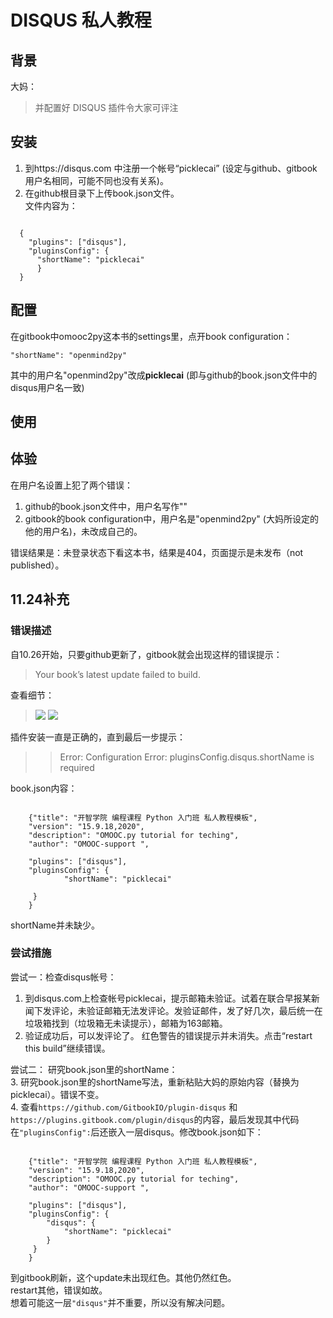 # DISQUS 私人教程

## 背景

大妈：
> 并配置好 DISQUS 插件令大家可评注

## 安装
1. 到https://disqus.com 中注册一个帐号“picklecai” (设定与github、gitbook用户名相同，可能不同也没有关系)。  
2. 在github根目录下上传book.json文件。  
文件内容为：  
<pre><code>
  {
    "plugins": ["disqus"],
    "pluginsConfig": {
      "shortName": "picklecai"
      }
  }    
</pre></code>

## 配置

在gitbook中omooc2py这本书的settings里，点开book configuration：  

<pre><code>"shortName": "openmind2py"</pre></code>

其中的用户名"openmind2py"改成**picklecai** (即与github的book.json文件中的disqus用户名一致)

## 使用

## 体验

在用户名设置上犯了两个错误：  
1. github的book.json文件中，用户名写作"<picklecai>"  
2. gitbook的book  configuration中，用户名是"openmind2py" (大妈所设定的他的用户名)，未改成自己的。  

错误结果是：未登录状态下看这本书，结果是404，页面提示是未发布（not published）。  

## 11.24补充  
### 错误描述  
自10.26开始，只要github更新了，gitbook就会出现这样的错误提示：   
> Your book’s latest update failed to build.  

查看细节：  
> ![](http://i12.tietuku.com/9b684c337a282321.png)
> ![](http://i12.tietuku.com/97505e458536ab4d.png)

插件安装一直是正确的，直到最后一步提示：  
> > Error: Configuration Error: pluginsConfig.disqus.shortName is required  

book.json内容：  
<pre><code>
    {"title": "开智学院 编程课程 Python 入门班 私人教程模板",
    "version": "15.9.18,2020",
    "description": "OMOOC.py tutorial for teching",
    "author": "OMOOC-support <omooc-support@googlegroups.com>",

    "plugins": ["disqus"],
    "pluginsConfig": {
            "shortName": "picklecai"

     }
    }
</pre></code>  

shortName并未缺少。

### 尝试措施  
尝试一：检查disqus帐号：  
1. 到disqus.com上检查帐号picklecai，提示邮箱未验证。试着在联合早报某新闻下发评论，未验证邮箱无法发评论。发验证邮件，发了好几次，最后统一在垃圾箱找到（垃圾箱无未读提示），邮箱为163邮箱。  
2. 验证成功后，可以发评论了。 红色警告的错误提示并未消失。点击“restart this build”继续错误。   

尝试二： 研究book.json里的shortName：  
3. 研究book.json里的shortName写法，重新粘贴大妈的原始内容（替换为picklecai）。错误不变。  
4. 查看`https://github.com/GitbookIO/plugin-disqus` 和`https://plugins.gitbook.com/plugin/disqus`的内容，最后发现其中代码在`"pluginsConfig":`后还嵌入一层disqus。修改book.json如下：  
<pre><code>
    {"title": "开智学院 编程课程 Python 入门班 私人教程模板",
    "version": "15.9.18,2020",
    "description": "OMOOC.py tutorial for teching",
    "author": "OMOOC-support <omooc-support@googlegroups.com>",

    "plugins": ["disqus"],
    "pluginsConfig": {
        "disqus": {
            "shortName": "picklecai"
        }
     }
    }
</pre></code>
到gitbook刷新，这个update未出现红色。其他仍然红色。  
restart其他，错误如故。  
想着可能这一层`"disqus"`并不重要，所以没有解决问题。  
